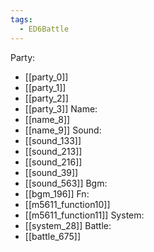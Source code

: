 ```yaml
---
tags:
  - ED6Battle
---
```

Party:
- [[party_0]]
- [[party_1]]
- [[party_2]]
- [[party_3]]
Name:
- [[name_8]]
- [[name_9]]
Sound:
- [[sound_133]]
- [[sound_213]]
- [[sound_216]]
- [[sound_39]]
- [[sound_563]]
Bgm:
- [[bgm_196]]
Fn:
- [[m5611_function10]]
- [[m5611_function11]]
System:
- [[system_28]]
Battle:
- [[battle_675]]
